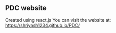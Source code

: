 ## PDC website
Created using react.js
You can visit the website at: https://shriyash1234.github.io/PDC/
